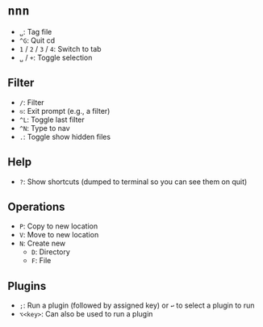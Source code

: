 # `nnn`

- `␣`: Tag file
- `^G`: Quit cd
- `1` / `2` / `3` / `4`: Switch to tab
- `␣` / `+`: Toggle selection

## Filter

- `/`: Filter
- `⎋`: Exit prompt (e.g., a filter)
- `^L`: Toggle last filter
- `^N`: Type to nav
- `.`: Toggle show hidden files

## Help

- `?`: Show shortcuts (dumped to terminal so you can see them on quit)

## Operations

- `P`: Copy to new location
- `V`: Move to new location
- `N`: Create new
    - `D`: Directory
    - `F`: File

## Plugins

- `;`: Run a plugin (followed by assigned key) or `↩` to select a plugin to run
- `⌥<key>`: Can also be used to run a plugin
